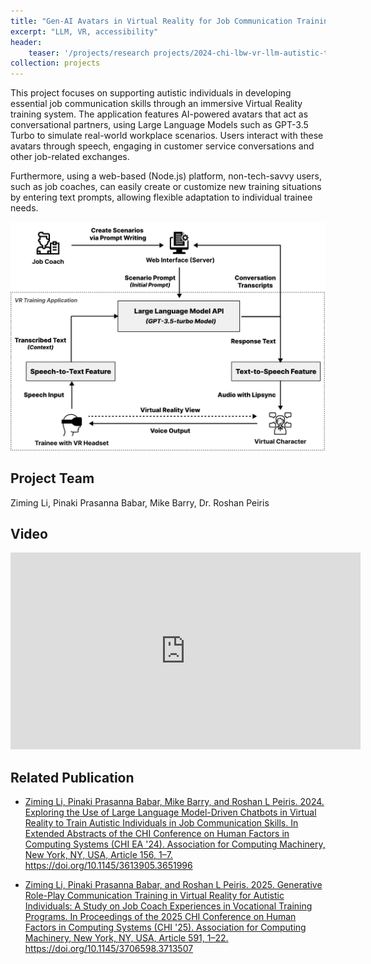 ```yaml
---
title: "Gen-AI Avatars in Virtual Reality for Job Communication Training"
excerpt: "LLM, VR, accessibility"
header:
    teaser: '/projects/research projects/2024-chi-lbw-vr-llm-autistic-training-2.png'
collection: projects
---
```


This project focuses on supporting autistic individuals in developing essential job communication skills through an immersive Virtual Reality training system. The application features AI-powered avatars that act as conversational partners, using Large Language Models such as GPT-3.5 Turbo to simulate real-world workplace scenarios. Users interact with these avatars through speech, engaging in customer service conversations and other job-related exchanges. 

Furthermore, using a web-based (Node.js) platform, non-tech-savvy users, such as job coaches, can easily create or customize new training situations by entering text prompts, allowing flexible adaptation to individual trainee needs.

<img src="/images/projects/research projects/2024-chi-lbw-vr-llm-autistic-training-2.png">

## Project Team

Ziming Li, Pinaki Prasanna Babar, Mike Barry, Dr. Roshan Peiris

## Video

<iframe width="560" height="315" src="https://www.youtube.com/embed/QxrWvAFvjEY?si=dif5DT2UpjBZsJLh" title="YouTube video player" frameborder="0" allow="accelerometer; autoplay; clipboard-write; encrypted-media; gyroscope; picture-in-picture; web-share" referrerpolicy="strict-origin-when-cross-origin" allowfullscreen></iframe>

## Related Publication

- <a href="https://dl.acm.org/doi/10.1145/3613905.3651996" target="_blank" rel="noopener noreferrer">Ziming Li, Pinaki Prasanna Babar, Mike Barry, and Roshan L Peiris. 2024. Exploring the Use of Large Language Model-Driven Chatbots in Virtual Reality to Train Autistic Individuals in Job Communication Skills. In Extended Abstracts of the CHI Conference on Human Factors in Computing Systems (CHI EA '24). Association for Computing Machinery, New York, NY, USA, Article 156, 1–7. https://doi.org/10.1145/3613905.3651996</a>

- <a href="https://dl.acm.org/doi/10.1145/3706598.3713507" target="_blank" rel="noopener noreferrer">Ziming Li, Pinaki Prasanna Babar, and Roshan L Peiris. 2025. Generative Role-Play Communication Training in Virtual Reality for Autistic Individuals: A Study on Job Coach Experiences in Vocational Training Programs. In Proceedings of the 2025 CHI Conference on Human Factors in Computing Systems (CHI '25). Association for Computing Machinery, New York, NY, USA, Article 591, 1–22. https://doi.org/10.1145/3706598.3713507</a>
